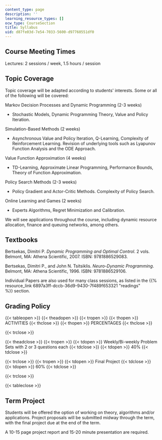 ```yaml
---
content_type: page
description: ''
learning_resource_types: []
ocw_type: CourseSection
title: Syllabus
uid: d87fe03d-7e54-7033-5600-d97760551df0
---
```


Course Meeting Times
--------------------

Lectures: 2 sessions / week, 1.5 hours / session

Topic Coverage
--------------

Topic coverage will be adapted according to students' interests. Some or all of the following will be covered:

Markov Decision Processes and Dynamic Programming (2-3 weeks)

*   Stochastic Models, Dynamic Programming Theory, Value and Policy Iteration.

Simulation-Based Methods (2 weeks)

*   Asynchronous Value and Policy Iteration, Q-Learning, Complexity of Reinforcement Learning. Revision of underlying tools such as Lyapunov Function Analysis and the ODE Approach.

Value Function Approximation (4 weeks)

*   TD-Learning, Approximate Linear Programming, Performance Bounds, Theory of Function Approximation.

Policy Search Methods (2-3 weeks)

*   Policy Gradient and Actor-Critic Methods. Complexity of Policy Search.

Online Learning and Games (2 weeks)

*   Experts Algorithms, Regret Minimization and Calibration.

We will see applications throughout the course, including dynamic resource allocation, finance and queuing networks, among others.

Textbooks
---------

Bertsekas, Dimitri P. _Dynamic Programming and Optimal Control_. 2 vols. Belmont, MA: Athena Scientific, 2007. ISBN: 9781886529083.

Bertsekas, Dimitri P., and John N. Tsitsiklis. _Neuro-Dynamic Programming_. Belmont, MA: Athena Scientific, 1996. ISBN: 9781886529106.

Individual Papers are also used for many class sessions, as listed in the {{% resource_link 6897a3ff-dccb-36d9-9430-7f489f653321 "readings" %}} section.

Grading Policy
--------------

{{< tableopen >}}
{{< theadopen >}}
{{< tropen >}}
{{< thopen >}}
ACTIVITIES
{{< thclose >}}
{{< thopen >}}
PERCENTAGES
{{< thclose >}}

{{< trclose >}}

{{< theadclose >}}
{{< tropen >}}
{{< tdopen >}}
Weekly/Bi-weekly Problem Sets with 2 or 3 questions each
{{< tdclose >}}
{{< tdopen >}}
40%
{{< tdclose >}}

{{< trclose >}}
{{< tropen >}}
{{< tdopen >}}
Final Project
{{< tdclose >}}
{{< tdopen >}}
60%
{{< tdclose >}}

{{< trclose >}}

{{< tableclose >}}

  

Term Project
------------

Students will be offered the option of working on theory, algorithms and/or applications. Project proposals will be submitted midway through the term, with the final project due at the end of the term.

A 10-15 page project report and 15-20 minute presentation are required.